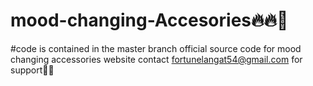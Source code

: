 # mood-changing-Accesories🔥🔥💖
#code is contained in the master branch
official source code for mood changing accessories website
contact fortunelangat54@gmail.com for support👨‍💻
